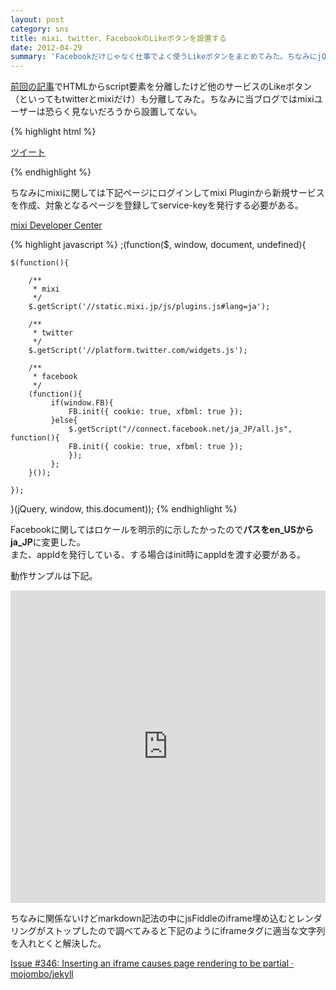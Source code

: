 ```yaml
---
layout: post
category: sns
title: mixi、twitter、FacebookのLikeボタンを設置する
date: 2012-04-29
summary: 'Facebookだけじゃなく仕事でよく使うLikeボタンをまとめてみた。ちなみにjQuery使用前提だけどloadScript的な関数作っとけば代用は可能。'
---
```


[前回の記事][facebook]でHTMLからscript要素を分離したけど他のサービスのLikeボタン（といってもtwitterとmixiだけ）も分離してみた。ちなみに当ブログではmixiユーザーは恐らく見ないだろうから設置してない。

[facebook]: /posts/2012-04-26-facebook.html 'FacebookのLikeボタンを設置する'

{% highlight html %}
<!-- mixi -->
<div 
    data-plugins-type="mixi-favorite"
    data-service-key="15d1190b592fc08421499d8abc1f9e2d9e1a2858"
    data-size="medium"
    data-href=""
    data-show-faces="false"
    data-show-count="true"
    data-show-comment="false"
    data-width=""></div>

<!-- twitter -->
<a
    href="https://twitter.com/share"
    class="twitter-share-button"
    data-lang="ja">ツイート</a>

<!-- facebook -->
<div
    class="fb-like"
    data-send="false"
    data-layout="button_count"
    data-show-faces="false"
    data-font="verdana"></div>
{% endhighlight %}

ちなみにmixiに関しては下記ページにログインしてmixi Pluginから新規サービスを作成、対象となるページを登録してservice-keyを発行する必要がある。

[mixi Developer Center](http://developer.mixi.co.jp/ 'mixi Developer Center')

{% highlight javascript %}
;(function($, window, document, undefined){

	$(function(){

		/**
		 * mixi
		 */
		$.getScript('//static.mixi.jp/js/plugins.js#lang=ja');

		/**
		 * twitter
		 */
		$.getScript('//platform.twitter.com/widgets.js');

		/**
		 * facebook
		 */
		(function(){
			 if(window.FB){
				 FB.init({ cookie: true, xfbml: true });
			 }else{
				 $.getScript("//connect.facebook.net/ja_JP/all.js", function(){
				 FB.init({ cookie: true, xfbml: true });
				 });
			 };
		}());

	});

}(jQuery, window, this.document));
{% endhighlight %}

Facebookに関してはロケールを明示的に示したかったので**パスをen_USからja_JP**に変更した。  
また、appIdを発行している、する場合はinit時にappIdを渡す必要がある。

動作サンプルは下記。

<iframe style="width: 100%; height: 500px" src="http://jsfiddle.net/FiNGAHOLiC/jNNE7/embedded/" allowfullscreen="allowfullscreen" frameborder="0">sample</iframe>

ちなみに関係ないけどmarkdown記法の中にjsFiddleのiframe埋め込むとレンダリングがストップしたので調べてみると下記のようにiframeタグに適当な文字列を入れとくと解決した。

[Issue #346: Inserting an iframe causes page rendering to be partial · mojombo/jekyll](https://github.com/mojombo/jekyll/issues/346 'Issue #346: Inserting an iframe causes page rendering to be partial · mojombo/jekyll')
